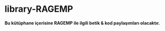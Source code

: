 # library-RAGEMP

#### Bu kütüphane içerisine RAGEMP ile ilgili betik &amp; kod paylaşımları olacaktır.
